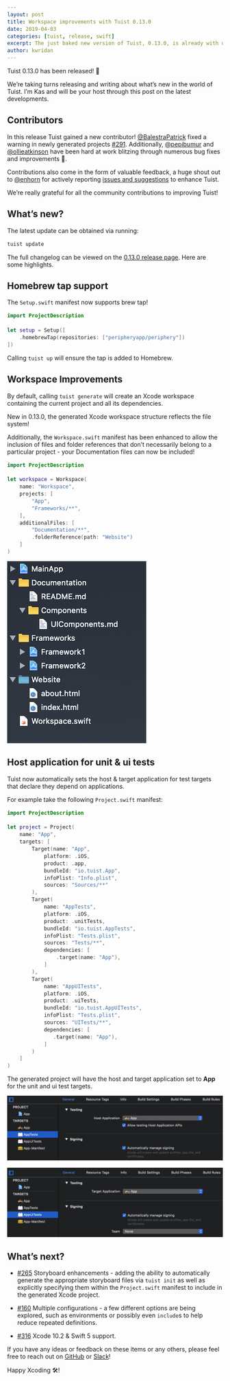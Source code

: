 ```yaml
---
layout: post
title: Workspace improvements with Tuist 0.13.0
date: 2019-04-03
categories: [tuist, release, swift]
excerpt: The just baked new version of Tuist, 0.13.0, is already with us. We added significant improvements to workspaces like being able to define additional files that are added to the project. We also aligned the structured of the generated workspaces to match the filesystem. This version also makes sure that for those test targets that depend on a host application are set up with the right settings.
author: kwridan
---
```


Tuist 0.13.0 has been released! 🎉

We’re taking turns releasing and writing about what’s new in the world of Tuist. I’m Kas and will be your host through this post on the latest developments.

## Contributors

In this release Tuist gained a new contributor! [@BalestraPatrick](https://github.com/BalestraPatrick) fixed a warning in newly generated projects [#291](https://github.com/tuist/tuist/pull/291). Additionally, [@pepibumur](https://github.com/pepibumur) and [@ollieatkinson](https://github.com/ollieatkinson) have been hard at work blitzing through numerous bug fixes and improvements 👏.

Contributions also come in the form of valuable feedback, a huge shout out to [@enhorn](https://github.com/enhorn) for actively reporting [issues and suggestions](https://github.com/tuist/tuist/issues?utf8=✓&q=is%3Aissue+author%3Aenhorn+) to enhance Tuist.

We’re really grateful for all the community contributions to improving Tuist!

## What’s new?

The latest update can be obtained via running:

```sh
tuist update
```

The full changelog can be viewed on the [0.13.0 release page](https://github.com/tuist/tuist/releases/tag/0.13.0). Here are some highlights.

## Homebrew tap support

The `Setup.swift` manifest now supports brew tap!

```swift
import ProjectDescription

let setup = Setup([
	.homebrewTap(repositories: ["peripheryapp/periphery"])
])
```

Calling `tuist up` will ensure the tap is added to Homebrew.

## Workspace Improvements

By default, calling `tuist generate` will create an Xcode workspace containing the current project and all its dependencies.

New in 0.13.0, the generated Xcode workspace structure reflects the file system!

Additionally, the `Workspace.swift` manifest has been enhanced to allow the inclusion of files and folder references that don’t necessarily belong to a particular project - your Documentation files can now be included!

```swift
import ProjectDescription

let workspace = Workspace(
    name: "Workspace",
    projects: [
        "App",
        "Frameworks/**",
    ],
    additionalFiles: [
        "Documentation/**",
        .folderReference(path: "Website")
    ]
)
```

<img class="posts__post-screenshot" 
     alt="Workspace with additional files and folder references" 
     src="workspace-improvements.png" />

## Host application for unit & ui tests

Tuist now automatically sets the host & target application for test targets that declare they depend on applications.

For example take the following `Project.swift` manifest:

```swift
import ProjectDescription

let project = Project(
    name: "App",
    targets: [
        Target(name: "App",
            platform: .iOS,
            product: .app,
            bundleId: "io.tuist.App",
            infoPlist: "Info.plist",
            sources: "Sources/**"
        ),
        Target(
            name: "AppTests",
            platform: .iOS,
            product: .unitTests,
            bundleId: "io.tuist.AppTests",
            infoPlist: "Tests.plist",
            sources: "Tests/**",
            dependencies: [
                .target(name: "App"),
            ]
        ),
        Target(
            name: "AppUITests",
            platform: .iOS,
            product: .uiTests,
            bundleId: "io.tuist.AppUITests",
            infoPlist: "Tests.plist",
            sources: "UITests/**",
            dependencies: [
               .target(name: "App"),
            ]
        )
    ]
)
```

The generated project will have the host and target application set to **App** for the unit and ui test targets.

<img class="posts__post-screenshot" 
     alt="Unit tests target with host application" 
     src="unit-tests-host-application.png" />

<img class="posts__post-screenshot" 
     alt="UI tests target with target application" 
     src="ui-tests-target-application.png" />

## What’s next?

- [#265](https://github.com/tuist/tuist/issues/265) Storyboard enhancements - adding the ability to automatically generate the appropriate storyboard files via `tuist init` as well as explicitly specifying them within the `Project.swift` manifest to include in the generated Xcode project.

- [#160](https://github.com/tuist/tuist/issues/160) Multiple configurations - a few different options are being explored, such as environments or possibly even `include`s to help reduce repeated definitions.

- [#316](https://github.com/tuist/tuist/issues/316) Xcode 10.2 & Swift 5 support.

If you have any ideas or feedback on these items or any others, please feel free to reach out on [GitHub](https://github.com/tuist/tuist) or [Slack](http://slack.tuist.io)!

Happy Xcoding 🛠!
